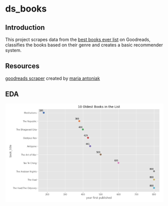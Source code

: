 # ds_books

## Introduction
This project scrapes data from the [best books ever list](https://www.goodreads.com/list/show/1.Best_Books_Ever) on Goodreads, classifies the books based on their genre and creates a basic recommender system.


## Resources
[goodreads scraper](https://github.com/maria-antoniak/goodreads-scraper) created by [maria antoniak](https://github.com/maria-antoniak)

## EDA
![eda1](eda1.PNG)

